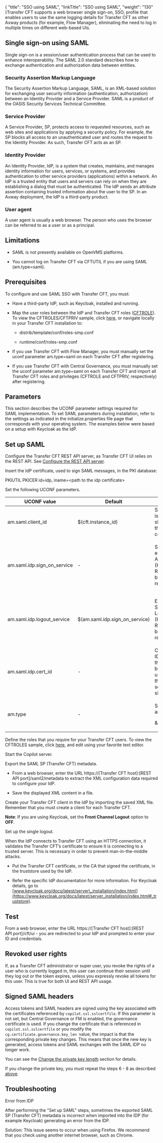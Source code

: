 {
    "title": "SSO using SAML",
    "linkTitle": "SSO using SAML",
    "weight": "130"
}Transfer CFT supports a web browser single sign-on, SSO, profile that enables users to use the same logging details for Transfer CFT as other Axway products (for example, Flow Manager), eliminating the need to log in multiple times on different web-based UIs.

## Single sign-on using SAML

Single sign-on is a session/user authentication process that can be used to enhance interoperability. The SAML 2.0 standard describes how to exchange authentication and authorization data between entities.

### Security Assertion Markup Language

The Security Assertion Markup Language, SAML, is an XML-based solution for exchanging user security information (authentication, authorization) between an Identity Provider and a Service Provider. SAML is a product of the OASIS Security Services Technical Committee.

### Service Provider

A Service Provider, SP, protects access to requested resources, such as web sites and applications by applying a security policy. For example, the SP blocks all access to an unauthenticated user and routes the request to the Identity Provider. As such, Transfer CFT acts as an SP.

### Identity Provider

An Identity Provider, IdP, is a system that creates, maintains, and manages identity information for users, services, or systems, and provides authentication to other service providers (applications) within a network. An IdP is a trusted entity that users and servers can rely on when they are establishing a dialog that must be authenticated. The IdP sends an attribute assertion containing trusted information about the user to the SP. In an Axway deployment, the IdP is a third-party product.

### User agent

A user agent is usually a web browser. The person who uses the browser can be referred to as a user or as a principal.

## Limitations

-   SAML is not presently available on OpenVMS platforms.
-   You cannot log on Transfer CFT via CFTUTIL if you are using SAML (am.type=saml).

## Prerequisites

To configure and use SAML SSO with Transfer CFT, you must:

-   Have a third-party IdP, such as Keycloak, installed and running.
-   Map the user roles between the IdP and Transfer CFT roles ([CFTROLE](../conf_intro/cftrole)). To view the CFTROLES/CFTPRIV sample, click [here](roles-smp.conf), or navigate locally in your Transfer CFT installation to:
    -   distrib/template/conf/roles-smp.conf
    -   runtime/conf/roles-smp.conf
-   If you use Transfer CFT with Flow Manager, you must manually set the uconf parameter am.type=saml on each Transfer CFT after registering.
-   If you use Transfer CFT with Central Governance, you must manually set the uconf parameter am.type=saml on each Transfer CFT and import all Transfer CFT roles and privileges (CFTROLE and CFTPRIV, respectively) after registering.

## Parameters

This section describes the UCONF parameter settings required for SAML implementation. To set SAML parameters during installation, refer to the settings as indicated in the initialize.properties file page that corresponds with your operating system. The examples below were based on a setup with Keycloak as the IdP.

## Set up SAML 

Configure the Transfer CFT REST API server, as Transfer CFT UI relies on the REST API. See [Configure the REST API server](../../../app_integration_intro/using_apis/api_intro/api_configure).

Insert the IdP certificate, used to sign SAML messages, in the PKI database:  
PKIUTIL PKICER id=idp, iname=&lt;path to the idp certificate>

Set the following UCONF parameters.

<table cellspacing="0">
   <col/>
   <col/>
   <col/>
   <col/>
   <thead>
      <tr>
         <th>UCONF value</th>
         <th>Default</th>
         <th>Description</th>
         <th>Example</th>
      </tr>
   </thead>
   <tbody>
      <tr>
         <td>am.saml.client_id         </td>
         <td>$(cft.instance_id)         </td>
         <td>SAML request issuer. This should match the IdP configuration.         </td>
         <td>ITEM-AX12345_tcrieux         </td>
      </tr>
      <tr>
         <td>am.saml.idp.sign_on_service         </td>
         <td> -         </td>
         <td>
            <p>SAML endpoint for  AuthnRequest (HTTP-Redirect binding) requests.</p>
         </td>
         <td>
            <p> https://authserver.host/auth/realms/{realm-name}/protocol/saml</p>
            <p>For example: am.saml.idp.sign_on = https://slnxcftsyncg.int:8443/auth/realms/synapses/protocol/saml</p>
         </td>
      </tr>
      <tr>
         <td>am.saml.idp.logout_service         </td>
         <td>$(am.saml.idp.sign_on_service)         </td>
         <td>
            <p>Endpoint for SAML LogoutRequest (HTTP-Redirect binding) requests.</p>
         </td>
         <td>
            <p> https://authserver.host/auth/realms/{realm-name}/protocol/saml</p>
            <p>For example: am.saml.idp.logout_service = https://slnxcftsyncg.int:8443/auth/realms/synapses/protocol/saml</p>
         </td>
      </tr>
      <tr>
         <td>am.saml.idp.cert_id         </td>
         <td>-         </td>
         <td>Certificate ID (stored in the internal PKI base), which is used to verify the SAML IdP server's signatures.         </td>
         <td>idp         </td>
      </tr>
      <tr>
         <td>am.type         </td>
         <td>-         </td>
         <td>
            <p>Set the am.type=saml</p>
            <p>&amp;&amp;&amp; ïïï ùùù</p>
         </td>
         <td>saml         </td>
      </tr>
   </tbody>
</table>

Define the roles that you require for your Transfer CFT users. To view the CFTROLES sample, click [here](roles-smp.conf), and edit using your favorite text editor.

Start the Copilot server.

<span id="step6"></span>Export the SAML SP (Transfer CFT) metadata.

-   From a web browser, enter the URL https://\[Transfer CFT host\]:\[REST API port\]/saml2/metadata to extract the XML configuration data required to configure your IdP.
-   Save the displayed XML content in a file.

Create your Transfer CFT client in the IdP by importing the saved XML file. Remember that you must create a client for each Transfer CFT.   
**Note**: If you are using Keycloak, set the **Front Channel Logout** option to **OFF**.

Set up the single logout.   
When the IdP connects to Transfer CFT using an HTTPS connection, it validates the Transfer CFT’s certificate to ensure it is connecting to a trusted server. This is necessary in order to prevent man-in-the-middle attacks.

-   Put the Transfer CFT certificate, or the CA that signed the certificate, in the truststore used by the IdP.
-   Refer the specific IdP documentation for more information. For Keycloak details, go to [www.keycloak.org/docs/latest/server\_installation/index.html](https://www.keycloak.org/docs/latest/server_installation/index.html#_truststore).

## Test

From a web browser, enter the URL https://\[Transfer CFT host\]:\[REST API port\]/cft/ui - you are redirected to your IdP and prompted to enter your ID and credentials.

## Revoked user rights

If, as a Transfer CFT administrator or super user, you revoke the rights of a user who is currently logged in, this user can continue their session until they log out or the token expires, unless you expressly revoke all tokens for this user. This is true for both UI and REST API usage.

## Signed SAML headers

Access tokens and SAML headers are signed using the key associated with the certificates referenced by `copilot.ssl.sslcertfile`. If this parameter is not set, but Central Governance or FM is enabled, the governance certificate is used. If you change the certificate that is referenced in `copilot.ssl.sslcertfile` or you modify the   `cg.certificate.governance.key_len `value, the impact is that the corresponding private key changes. This means that once the new key is generated, access tokens and SAML exchanges with the SAML IDP no longer work.

You can see the [Change the private key length](../../../governance_services_intro/cg_postregister) section for details.

If you change the private key, you must repeat the steps 6 - 8 as described [above](#step6).

## Troubleshooting

Error from IDP

After performing the "Set up SAML" steps, sometimes the exported SAML SP (Transfer CFT) metadata is incorrect when imported into the IDP (for example Keycloak) generating an error from the IDP.

Solution: This issue seems to occur when using Firefox. We recommend that you check using another internet browser, such as Chrome.
